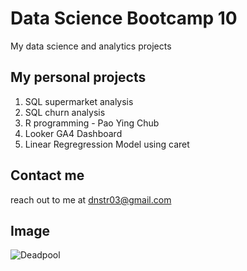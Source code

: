 # Data Science Bootcamp 10
My data science and analytics projects

## My personal projects

1. SQL supermarket analysis
2. SQL churn analysis
3. R programming - Pao Ying Chub
4. Looker GA4 Dashboard
5. Linear Regregression Model using caret

## Contact me
reach out to me at dnstr03@gmail.com

## Image
![Deadpool](https://static1.colliderimages.com/wordpress/wp-content/uploads/2024/07/deadpool-2016-poster.jpg)
